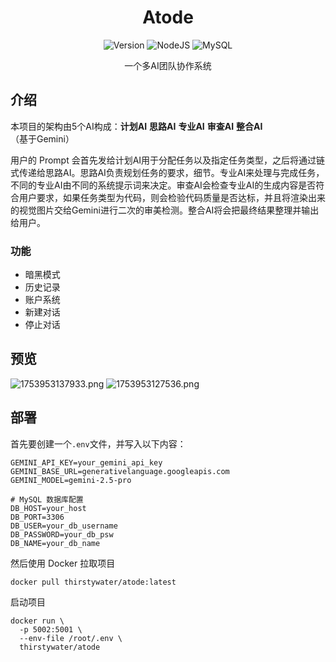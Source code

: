 <h1 align='center'>Atode</h1>

<div align='center'>
  <img src="https://img.shields.io/badge/Version-v1.0-blue.svg" alt="Version">
  <img src="https://img.shields.io/badge/Nodejs-v22.17.1-lightgreen.svg" alt="NodeJS">
  <img src="https://img.shields.io/badge/MySQL-v8.3-blue.svg" alt="MySQL">
</div>

<p align='center'>一个多AI团队协作系统</p>

## 介绍

本项目的架构由5个AI构成：**计划AI** **思路AI** **专业AI** **审查AI** **整合AI** （基于Gemini）

用户的 Prompt 会首先发给计划AI用于分配任务以及指定任务类型，之后将通过链式传递给思路AI。思路AI负责规划任务的要求，细节。专业AI来处理与完成任务，不同的专业AI由不同的系统提示词来决定。审查AI会检查专业AI的生成内容是否符合用户要求，如果任务类型为代码，则会检验代码质量是否达标，并且将渲染出来的视觉图片交给Gemini进行二次的审美检测。整合AI将会把最终结果整理并输出给用户。

### 功能

* 暗黑模式
* 历史记录
* 账户系统
* 新建对话
* 停止对话

## 预览

![1753953137933.png](https://youke1.picui.cn/s1/2025/07/31/688b336403b3f.png)
![1753953127536.png](https://youke1.picui.cn/s1/2025/07/31/688b3363b715e.png)

## 部署

首先要创建一个`.env`文件，并写入以下内容：

```
GEMINI_API_KEY=your_gemini_api_key
GEMINI_BASE_URL=generativelanguage.googleapis.com
GEMINI_MODEL=gemini-2.5-pro

# MySQL 数据库配置
DB_HOST=your_host
DB_PORT=3306
DB_USER=your_db_username
DB_PASSWORD=your_db_psw
DB_NAME=your_db_name                                
```

然后使用 Docker 拉取项目

```
docker pull thirstywater/atode:latest
```

启动项目

```
docker run \
  -p 5002:5001 \
  --env-file /root/.env \
  thirstywater/atode
```




